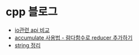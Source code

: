 # cpp 블로그

- [io관련 api 비교](https://su-m.tistory.com/4)
- [accumulate 사용법 - 람다함수로 reducer 추가하기](https://deukyu.tistory.com/50)
- [string 정리](https://makerj.tistory.com/127#string%EA%B0%84%EC%9D%98-%EB%AC%B8%EC%9E%90%EC%97%B4-%EB%B3%B5%EC%82%AC)
